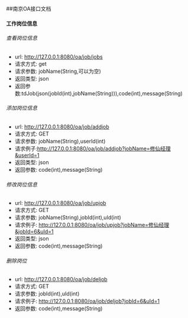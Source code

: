 ##南京OA接口文档

#### 工作岗位信息

###### 查看岗位信息


* url: http://127.0.0.1:8080/oa/job/jobs
* 请求方式: get
* 请求参数: jobName(String,可以为空)
* 返回类型: json
* 返回参数:tdJob(json(jobId(int),jobName(String))),code(int),message(String)

 
###### 添加岗位信息
* url: http://127.0.0.1:8080/oa/job/addjob
* 请求方式: GET
* 请求参数: jobName(String),userId(int)
* 请求例子:http://127.0.0.1:8080/oa/job/addjob?jobName=修仙经理&userId=1
* 返回类型: json
* 返回参数: code(int),message(String)


###### 修改岗位信息
* url: http://127.0.0.1:8080/oa/job/upjob
* 请求方式: GET
* 请求参数: jobName(String),jobId(int),uId(int)
* 请求例子: http://127.0.0.1:8080/oa/job/upjob?jobName=修仙经理&jobId=6&uId=1
* 返回类型: json
* 返回参数: code(int),message(String)

###### 删除岗位
* url: http://127.0.0.1:8080/oa/job/deljob
* 请求方式: GET
* 请求参数: jobId(int),uId(int)
* 请求例子: http://127.0.0.1:8080/oa/job/deljob?jobId=6&uId=1
* 返回参数: code(int),message(String)
